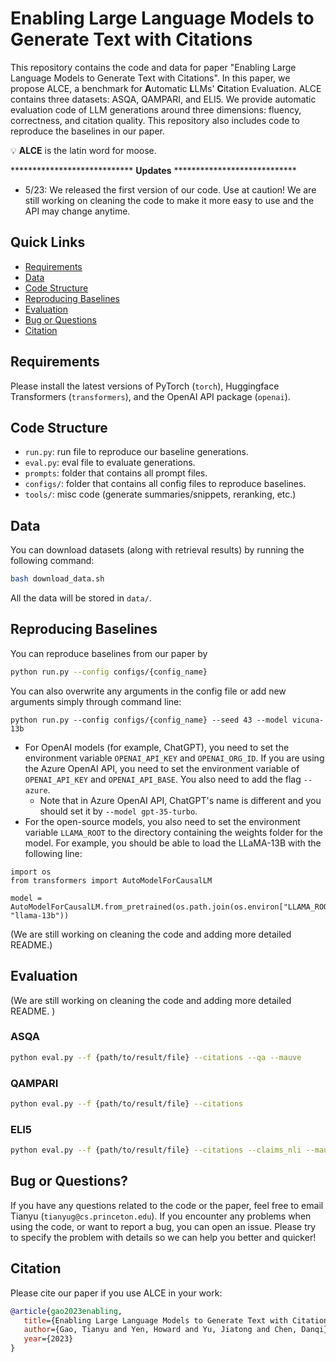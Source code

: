 # Enabling Large Language Models to Generate Text with Citations

This repository contains the code and data for paper "Enabling Large Language Models to Generate Text with Citations". 
In this paper, we propose ALCE, a benchmark for **A**utomatic **L**LMs' **C**itation Evaluation. 
ALCE contains three datasets: ASQA, QAMPARI, and ELI5.
We provide automatic evaluation code of LLM generations around three dimensions: fluency, correctness, and citation quality. 
This repository also includes code to reproduce the baselines in our paper.

:bulb: **ALCE** is the latin word for moose.

**************************** **Updates** ****************************

* 5/23: We released the first version of our code. Use at caution! We are still working on cleaning the code to make it more easy to use and the API may change anytime.


## Quick Links

  - [Requirements](#requirements)
  - [Data](#data)
  - [Code Structure](#code-structure)
  - [Reproducing Baselines](#reproducing-baselines)
  - [Evaluation](#evaluation)
  - [Bug or Questions](#bug-or-questions)
  - [Citation](#citatin)


## Requirements

Please install the latest versions of PyTorch (`torch`), Huggingface Transformers (`transformers`), and the OpenAI API package (`openai`).

## Code Structure

* `run.py`: run file to reproduce our baseline generations.
* `eval.py`: eval file to evaluate generations.
* `prompts`: folder that contains all prompt files.
* `configs/`: folder that contains all config files to reproduce baselines.
* `tools/`: misc code (generate summaries/snippets, reranking, etc.)

## Data

You can download datasets (along with retrieval results) by running the following command:

```bash
bash download_data.sh
```

All the data will be stored in `data/`.


## Reproducing Baselines


You can reproduce baselines from our paper by 

```bash
python run.py --config configs/{config_name}
```

You can also overwrite any arguments in the config file or add new arguments simply through command line:
```
python run.py --config configs/{config_name} --seed 43 --model vicuna-13b
```

* For OpenAI models (for example, ChatGPT), you need to set the environment variable `OPENAI_API_KEY` and `OPENAI_ORG_ID`. If you are using the Azure OpenAI API, you need to set the environment variable of `OPENAI_API_KEY` and `OPENAI_API_BASE`. You also need to add the flag `--azure`. 
    * Note that in Azure OpenAI API, ChatGPT's name is different and you should set it by `--model gpt-35-turbo`. 
* For the open-source models, you also need to set the environment variable `LLAMA_ROOT` to the directory containing the weights folder for the model. 
For example, you should be able to load the LLaMA-13B with the following line:
```
import os
from transformers import AutoModelForCausalLM

model = AutoModelForCausalLM.from_pretrained(os.path.join(os.environ["LLAMA_ROOT"], "llama-13b"))
```

(We are still working on cleaning the code and adding more detailed README.)

## Evaluation

(We are still working on cleaning the code and adding more detailed README. )

### ASQA

```bash
python eval.py --f {path/to/result/file} --citations --qa --mauve
```

### QAMPARI

```bash
python eval.py --f {path/to/result/file} --citations
```

### ELI5

```bash
python eval.py --f {path/to/result/file} --citations --claims_nli --mauve
```

## Bug or Questions?

If you have any questions related to the code or the paper, feel free to email Tianyu (`tianyug@cs.princeton.edu`). If you encounter any problems when using the code, or want to report a bug, you can open an issue. Please try to specify the problem with details so we can help you better and quicker!



## Citation

Please cite our paper if you use ALCE in your work:

```bibtex
@article{gao2023enabling,
   title={Enabling Large Language Models to Generate Text with Citations},
   author={Gao, Tianyu and Yen, Howard and Yu, Jiatong and Chen, Danqi},
   year={2023}
}
```